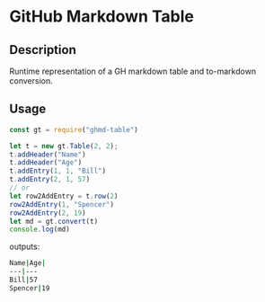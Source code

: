 # GitHub Markdown Table

## Description
Runtime representation of a GH markdown table and to-markdown conversion.

## Usage
```js
const gt = require("ghmd-table")

let t = new gt.Table(2, 2);
t.addHeader("Name")
t.addHeader("Age")
t.addEntry(1, 1, "Bill")
t.addEntry(2, 1, 57)
// or
let row2AddEntry = t.row(2)
row2AddEntry(1, "Spencer")
row2AddEntry(2, 19)
let md = gt.convert(t)
console.log(md)
```

outputs:

```sh
Name|Age|
---|---
Bill|57
Spencer|19
```
